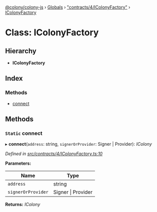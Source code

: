 [@colony/colony-js](../README.md) › [Globals](../globals.md) › ["contracts/4/IColonyFactory"](../modules/_contracts_4_icolonyfactory_.md) › [IColonyFactory](_contracts_4_icolonyfactory_.icolonyfactory.md)

# Class: IColonyFactory

## Hierarchy

* **IColonyFactory**

## Index

### Methods

* [connect](_contracts_4_icolonyfactory_.icolonyfactory.md#static-connect)

## Methods

### `Static` connect

▸ **connect**(`address`: string, `signerOrProvider`: Signer | Provider): *IColony*

*Defined in [src/contracts/4/IColonyFactory.ts:10](https://github.com/JoinColony/colonyJS/blob/8037c41/src/contracts/4/IColonyFactory.ts#L10)*

**Parameters:**

Name | Type |
------ | ------ |
`address` | string |
`signerOrProvider` | Signer &#124; Provider |

**Returns:** *IColony*
